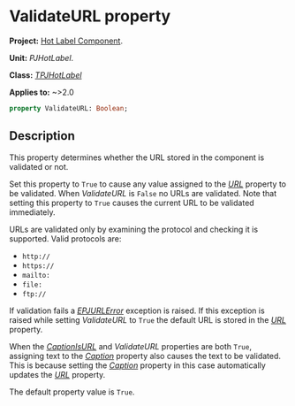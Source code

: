 # ValidateURL property

**Project:** [Hot Label Component](../API.md).

**Unit:** _PJHotLabel_.

**Class:** _[TPJHotLabel](./TPJHotLabel.md)_

**Applies to:** ~>2.0

```pascal
property ValidateURL: Boolean;
```

## Description

This property determines whether the URL stored in the component is validated or not.

Set this property to `True` to cause any value assigned to the _[URL](./TPJHotLabel-URL.md)_ property to be validated. When _ValidateURL_ is `False` no URLs are validated. Note that setting this property to `True` causes the current URL to be validated immediately.

URLs are validated only by examining the protocol and checking it is supported. Valid protocols are:

  * `http://`
  * `https://`
  * `mailto:`
  * `file:`
  * `ftp://`

If validation fails a _[EPJURLError](./EPJURLError.md)_ exception is raised. If this exception is raised while setting _ValidateURL_ to `True` the default URL is stored in the _[URL](./TPJHotLabel-URL.md)_ property.

When the _[CaptionIsURL](./TPJHotLabel-CaptionIsURL.md)_ and _ValidateURL_ properties are both `True`, assigning text to the _[Caption](./TPJHotLabel-Caption.md)_ property also causes the text to be validated. This is because setting the _[Caption](./TPJHotLabel-Caption.md)_ property in this case automatically updates the _[URL](./TPJHotLabel-URL.md)_ property.

The default property value is `True`.
